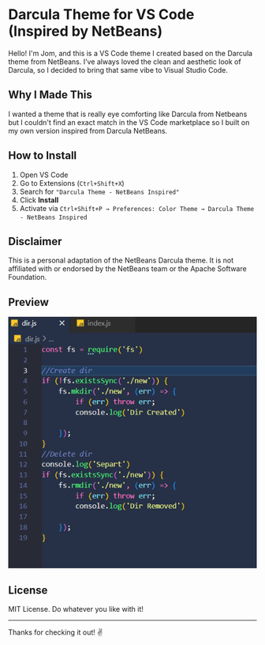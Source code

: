 # Darcula Theme for VS Code (Inspired by NetBeans)

Hello! I'm Jom, and this is a VS Code theme I created based on the Darcula theme from NetBeans. I’ve always loved the clean and aesthetic look of Darcula, so I decided to bring that same vibe to Visual Studio Code.

## Why I Made This

I wanted a theme that is really eye comforting like Darcula from Netbeans but I couldn't find an exact match in the VS Code marketplace so I built on my own version inspired from Darcula NetBeans.

## How to Install

1. Open VS Code
2. Go to Extensions (`Ctrl+Shift+X`)
3. Search for `"Darcula Theme - NetBeans Inspired"`
4. Click **Install**
5. Activate via `Ctrl+Shift+P → Preferences: Color Theme → Darcula Theme - NetBeans Inspired`

## Disclaimer

This is a personal adaptation of the NetBeans Darcula theme. It is not affiliated with or endorsed by the NetBeans team or the Apache Software Foundation.

## Preview

![Preview](https://github.com/JomsCode/darcula-netbeans-inspired-theme/raw/dd1cac508068a2a816d6db786df87a41efa254e2/Screenshot.png)

## License

MIT License. Do whatever you like with it!

---

Thanks for checking it out! ✌️
